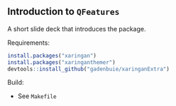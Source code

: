 ## Introduction to `QFeatures`

A short slide deck that introduces the package.

Requirements:

```r
install.packages("xaringan")
install.packages("xaringanthemer")
devtools::install_github("gadenbuie/xaringanExtra")
```

Build:

- See `Makefile`
